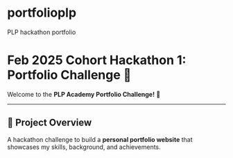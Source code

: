 # portfolioplp
PLP hackathon portfolio
# Feb 2025 Cohort Hackathon 1: Portfolio Challenge 🚀  

Welcome to the **PLP Academy Portfolio Challenge!** 🎉  

---  

## 🌟 Project Overview  
A hackathon challenge to build a **personal portfolio website** that showcases my skills, background, and achievements. 
